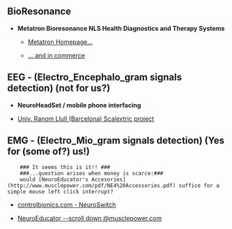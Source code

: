 ## BioResonance ##

  * __Metatron Bioresonance NLS Health Diagnostics and Therapy Systems__
  
    * [Metatron Homepage...](http://www.uk.metatron-nls.ru/main.php?id=22)
    
    * [... and in commerce](http://www.amazon.com/Advanced-Diagnostics-Metatron-Bioresonance-Medicomat-39/dp/B00WTGKU8U)

## EEG - (Electro_Encephalo_gram signals detection) (not for us?) ##

 * __NeuroHeadSet / mobile phone interfacing__
 
  *  [Univ. Ranom Llull (Barcelona) Scalextric project](http://www.lavanguardia.com/vida/20150907/54436320350/desarrollan-un-proyecto-que-permite-mover-coches-de-scalextric-con-la-mente.html)
 
## EMG - (Electro_Mio_gram signals detection) (Yes for (some of?) us!) ##
        ### It seems this is it!! ### 
        ###...question arises when money is scarce:###
        would [NeuroEducator's Accesories](http://www.musclepower.com/pdf/NE4%20Accessories.pdf) suffice for a simple mouse left click interrupt?  

 * [controlbionics.com - NeuroSwitch](https://www.youtube.com/watch?v=GPhTIsNM9MQ)
 
 * [NeuroEducator --scroll down @musclepower.com](http://www.musclepower.com/prodall.htm)  
